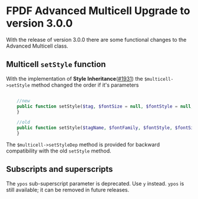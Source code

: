 # FPDF Advanced Multicell Upgrade to version 3.0.0

With the release of version 3.0.0 there are some functional changes to the Advanced Multicell class.

## Multicell `setStyle` function

With the implementation of **Style Inheritance**([#1931](https://tracker.interpid.eu/issues/1931)) 
the `$multicell->setStyle` method changed the order if it's parameters

```php

    //new 
    public function setStyle($tag, $fontSize = null, $fontStyle = null, $color = null, $fontFamily = null, $inherit = 'base'){
    }

    //old 
    public function setStyle($tagName, $fontFamily, $fontStyle, $fontSize, $color){
    }
```

The `$multicell->setStyleDep` method is provided for backward compatibility with the old `setStyle` method.

## Subscripts and superscripts

The `ypos` sub-superscript parameter is deprecated. Use `y` instead. `ypos` is still available; it can be removed in future releases.